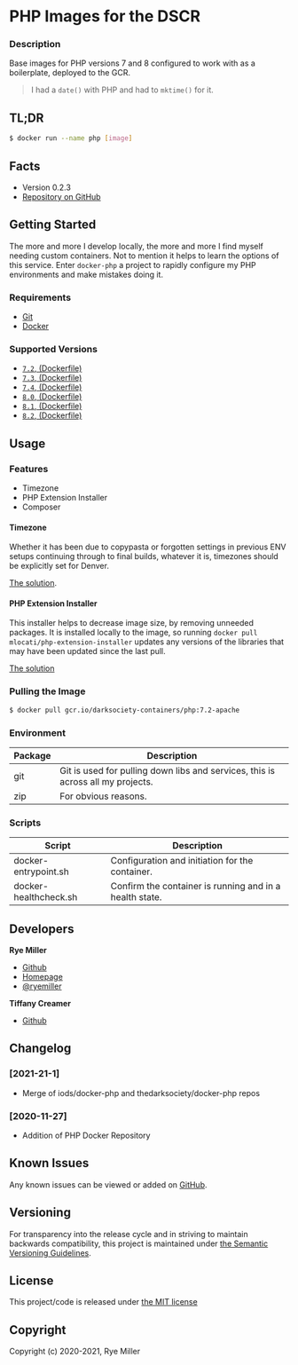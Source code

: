 PHP Images for the DSCR
=======================

### Description

Base images for PHP versions 7 and 8 configured to work with as a boilerplate, deployed to the GCR.

> I had a `date()` with PHP and had to `mktime()` for it.


## TL;DR

```sh
$ docker run --name php [image]
```


## Facts

 * Version 0.2.3
 * [Repository on GitHub](https://github.com/thedarksociety/docker-php)


Getting Started
---------------

The more and more I develop locally, the more and more I find myself needing custom containers. Not to mention
it helps to learn the options of this service. Enter `docker-php` a project to rapidly configure my PHP environments
and make mistakes doing it.


### Requirements

 * [Git](https://git-scm.org)
 * [Docker](http://docker.io)


### Supported Versions

 * [`7.2`, (Dockerfile)](link)
 * [`7.3`, (Dockerfile)](link)
 * [`7.4`, (Dockerfile)](link)
 * [`8.0`, (Dockerfile)](link)
 * [`8.1`, (Dockerfile)](link)
 * [`8.2`, (Dockerfile)](link)


Usage
-----

### Features

  * Timezone
  * PHP Extension Installer
  * Composer


#### Timezone

Whether it has been due to copypasta or forgotten settings in previous ENV setups continuing 
through to final builds, whatever it is, timezones should be explicitly set for Denver.

[The solution](https://stackoverflow.com/questions/45587214/configure-timezone-in-dockerized-nginx-php-fpm?noredirect=1&lq=1).


#### PHP Extension Installer

This installer helps to decrease image size, by removing unneeded packages. It is installed
locally to the image, so running `docker pull mlocati/php-extension-installer` updates any 
versions of the libraries that may have been updated since the last pull.

[The solution](https://github.com/mlocati/docker-php-extension-installer)


### Pulling the Image

```sh
$ docker pull gcr.io/darksociety-containers/php:7.2-apache
```


### Environment

| Package | Description |
| ------- | ----------- |
| git | Git is used for pulling down libs and services, this is across all my projects. |
| zip | For obvious reasons.|


### Scripts

| Script | Description |
| ------- | ----------- |
| docker-entrypoint.sh | Configuration and initiation for the container. |
| docker-healthcheck.sh |Confirm the container is running and in a health state.|


Developers
---------

**Rye Miller**
 * [Github](https://github.com/iods)
 * [Homepage](http://ryemiller.io)
 * [@ryemiller](http://twitter.com/ryemiller)

**Tiffany Creamer**
 * [Github](https://github.com/tnondairy)


Changelog
---------

### [2021-21-1]
  * Merge of iods/docker-php and thedarksociety/docker-php repos

### [2020-11-27]
  * Addition of PHP Docker Repository


Known Issues
------------

Any known issues can be viewed or added on [GitHub](https://github.com/thedarksociety/docker-php/issues).


Versioning
----------

For transparency into the release cycle and in striving to maintain backwards compatibility, this project is
maintained under [the Semantic Versioning Guidelines](http://semver.og).


License
-------

This project/code is released under [the MIT license](https://github.com/thedarksociety/docker-php/LICENSE)


Copyright
---------

Copyright (c) 2020-2021, Rye Miller
